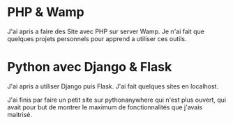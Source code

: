 # PHP & Wamp #

J'ai apris a faire des Site avec PHP sur server Wamp. Je n'ai fait que quelques projets personnels pour  apprend a utiliser ces outils.

# Python avec Django & Flask #

J'ai apris a utiliser Django puis Flask. J'ai fait quelques sites en localhost.

J'ai finis par faire un petit site sur pythonanywhere qui n'est plus ouvert, qui avait pour but de montrer le maximum de fonctionnalités que j'avais maitrisé.
